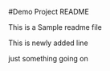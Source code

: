 #Demo Project README

This is a Sample readme file


This is newly added line

just something going on
